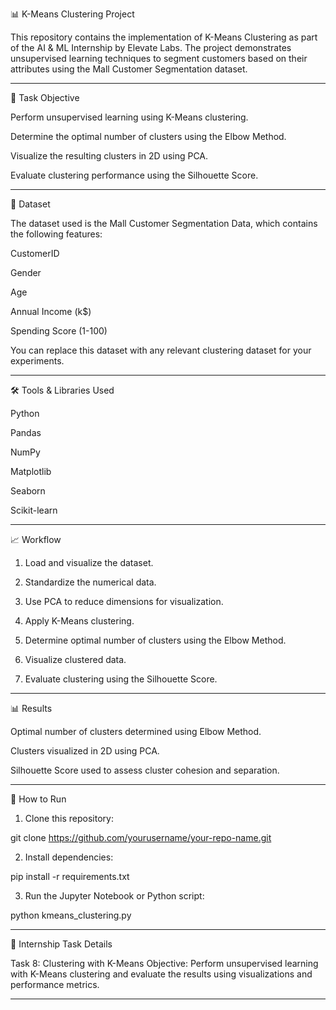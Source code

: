
📊 K-Means Clustering Project

This repository contains the implementation of K-Means Clustering as part of the AI & ML Internship by Elevate Labs. The project demonstrates unsupervised learning techniques to segment customers based on their attributes using the Mall Customer Segmentation dataset.


---

📌 Task Objective

Perform unsupervised learning using K-Means clustering.

Determine the optimal number of clusters using the Elbow Method.

Visualize the resulting clusters in 2D using PCA.

Evaluate clustering performance using the Silhouette Score.



---

📂 Dataset

The dataset used is the Mall Customer Segmentation Data, which contains the following features:

CustomerID

Gender

Age

Annual Income (k$)

Spending Score (1-100)


You can replace this dataset with any relevant clustering dataset for your experiments.


---

🛠️ Tools & Libraries Used

Python

Pandas

NumPy

Matplotlib

Seaborn

Scikit-learn



---

📈 Workflow

1. Load and visualize the dataset.


2. Standardize the numerical data.


3. Use PCA to reduce dimensions for visualization.


4. Apply K-Means clustering.


5. Determine optimal number of clusters using the Elbow Method.


6. Visualize clustered data.


7. Evaluate clustering using the Silhouette Score.




---

📊 Results

Optimal number of clusters determined using Elbow Method.

Clusters visualized in 2D using PCA.

Silhouette Score used to assess cluster cohesion and separation.



---

📎 How to Run

1. Clone this repository:

git clone https://github.com/yourusername/your-repo-name.git


2. Install dependencies:

pip install -r requirements.txt


3. Run the Jupyter Notebook or Python script:

python kmeans_clustering.py




---

📜 Internship Task Details

Task 8: Clustering with K-Means
Objective: Perform unsupervised learning with K-Means clustering and evaluate the results using visualizations and performance metrics.


---
